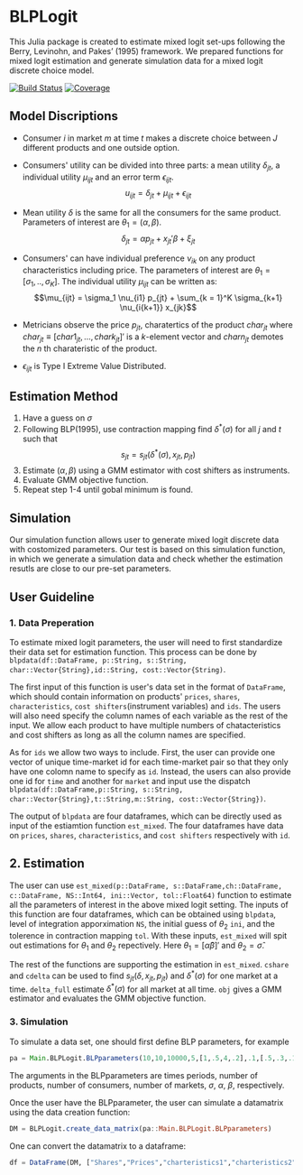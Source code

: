 # BLPLogit
This Julia package is created to estimate mixed logit set-ups following the Berry, Levinohn, and Pakes’ (1995) framework. We prepared functions for mixed logit estimation and generate simulation data for a mixed logit discrete choice model.

[![Build Status](https://github.com/nwang227/BLPLogit.jl/actions/workflows/CI.yml/badge.svg?branch=main)](https://github.com/nwang227/BLPLogit.jl/actions/workflows/CI.yml?query=branch%3Amain)
[![Coverage](https://codecov.io/gh/nwang227/BLPLogit.jl/branch/main/graph/badge.svg)](https://codecov.io/gh/nwang227/BLPLogit.jl)

## Model Discriptions
* Consumer $i$ in market $m$ at time $t$ makes a discrete choice between $J$ different products and one outside option. 

* Consumers' utility can be divided into three parts: a mean utility $\delta_{jt}$, a individual utility $\mu_{ijt}$ and an error term $\epsilon_{ijt}$.
$$u_{ijt} = \delta_{jt} + \mu_{ijt} + \epsilon_{ijt}$$


* Mean utility $\delta$ is the same for all the consumers for the same product. Parameters of interest are $\theta_1 = (\alpha, \beta)$. 
$$\delta_{jt} = \alpha p_{jt} + x_{jt}' \beta + \xi_{jt} $$


* Consumers' can have individual preference $\nu_{ik}$ on any product characteristics including price. The parameters of interest are $\theta_1 = [\sigma_1,..,\sigma_K]$. The individual utility $\mu_{ijt}$ can be written as: $$\mu_{ijt} = \sigma_1 \nu_{i1} p_{jt} + \sum_{k = 1}^K \sigma_{k+1} \nu_{i{k+1}} x_{jk}$$  



* Metricians observe the price $p_{jt}$, charatertics of the product $char_{jt}$ where $char_{jt} \equiv [char1_{jt},...,chark_{jt}]'$ is a $k$-element vector and $charn_{jt}$ demotes the $n$ th charateristic of the product. 



* $\epsilon_{ijt}$ is Type I Extreme Value Distributed.



## Estimation Method

1. Have a guess on $\sigma$
2. Following BLP(1995), use contraction mapping find $\delta^* (\sigma)$ for all $j$ and $t$ such that $$s_{jt} = s_{jt}(\delta^* (\sigma), x_{jt}, p_{jt})$$
3. Estimate $(\alpha, \beta)$ using a GMM estimator with cost shifters as instruments.
4. Evaluate GMM objective function.
5. Repeat step 1-4 until gobal minimum is found.


## Simulation

Our simulation function allows user to generate mixed logit discrete data with costomized parameters. Our test is based on this simulation function, in which we generate a simulation data and check whether the estimation resutls are close to our pre-set parameters.


## User Guideline

### 1. Data Preperation

To estimate mixed logit parameters, the user will need to first standardize their data set for estimation function. This process can be done by `blpdata(df::DataFrame, p::String, s::String, char::Vector{String},id::String, cost::Vector{String)`. 

The first input of this function is user's data set in the format of `DataFrame`, which should contain information on products' `prices`, `shares`, `characteristics`, `cost shifters`(instrument variables) and `ids`. The users will also need specify the column names of each variable as the rest of the input. We allow each product to have multiple numbers of chatacteristics and cost shifters as long as all the column names are specified.

As for `ids` we allow two ways to include. First, the user can provide one vector of unique time-market id for each time-market pair so that they only have one colomn name to specify as `id`. Instead, the users can also provide one id for `time` and another for `market` and input use the dispatch ` blpdata(df::DataFrame,p::String, s::String, char::Vector{String},t::String,m::String, cost::Vector{String})`.

The output of `blpdata` are four dataframes, which can be directly used as input of the estiamtion function `est_mixed`. The four dataframes have data on `prices`, `shares`, `characteristics`, and `cost shifters` respectively with `id`.

## 2. Estimation 

The user can use `est_mixed(p::DataFrame, s::DataFrame,ch::DataFrame, c::DataFrame, NS::Int64, ini::Vector, tol::Float64)` function to estimate all the parameters of interest in the above mixed logit setting. The inputs of this function are four dataframes, which can be obtained using `blpdata`, level of integration apporximation `NS`, the initial guess of $\theta_2$ `ini`, and the tolerence in contraction mapping `tol`. With these inputs, `est_mixed` will spit out estimations for $\theta_1$ and $\theta_2$ repectively. Here $\theta_1 = [\hat{\alpha} {\beta}]'$ and $\theta_2 = \hat{\sigma}$.

The rest of the functions are supporting the estimation in `est_mixed`. `cshare` and `cdelta` can be used to find $s_{jt}(\delta, x_{jt}, p_{jt})$ and $\delta^* (\sigma)$ for one market at a time. `delta_full` estimate $\delta^* (\sigma)$ for all market at all time. `obj` gives a GMM estimator and evaluates the GMM objective function.

### 3. Simulation

To simulate a data set, one should first define BLP parameters, for example 

```jl
pa = Main.BLPLogit.BLPparameters(10,10,10000,5,[1,.5,4,.2],.1,[.5,.3,.1])
```

The arguments in the BLPparameters are times periods, number of products, number of consumers, number of markets, $\sigma$, $\alpha$, $\beta$, respectively.

Once the user have the BLPparameter, the user can simulate a datamatrix using the data creation function:

```jl
DM = BLPLogit.create_data_matrix(pa::Main.BLPLogit.BLPparameters)
```
One can convert the datamatrix to a dataframe:

```jl
df = DataFrame(DM, ["Shares","Prices","charteristics1","charteristics2", "charteristics3","product id", "time" ,"market"])
```





